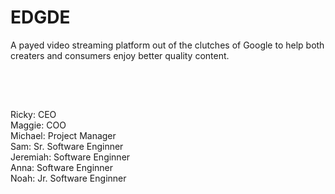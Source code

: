 # EDGDE
A payed video streaming platform out of the clutches of Google to help both creaters and consumers enjoy better quality content. 

<br/>
<br/>

##
Ricky: CEO <br/> 
Maggie: COO <br/>
Michael: Project Manager <br/>
Sam: Sr. Software Enginner <br/>
Jeremiah: Software Enginner <br/>
Anna: Software Enginner <br/>
Noah: Jr. Software Enginner <br/>
